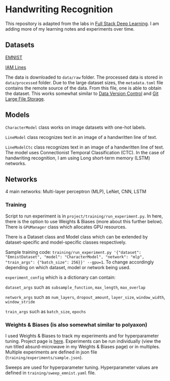 # Handwriting Recognition

This repository is adapted from the labs in [Full Stack Deep Learning](https://github.com/full-stack-deep-learning/fsdl-text-recognizer-project). I am adding more of my learning notes and experiments over time.

## Datasets

[EMNIST](https://www.nist.gov/itl/products-and-services/emnist-dataset)

[IAM Lines](https://fki.tic.heia-fr.ch/databases/iam-handwriting-database)

The data is downloaded to `data/raw` folder. The processed data is stored in `data/processed` folder. Due to the large dataset sizes, the `metadata.toml` file contains the remote source of the data. From this file, one is able to obtain the dataset. This works somewhat similar to [Data Version Control](https://dvc.org/) and [Git Large File Storage](https://git-lfs.github.com/). 

## Models

`CharacterModel` class works on image datasets with one-hot labels.

`LineModel` class recognizes text in an image of a handwritten line of text. 

`LineModelCtc` class recognizes text in an image of a handwritten line of text. The model uses Connectionist Temporal Classification (CTC). In the case of handwriting recognition, I am using Long short-term memory (LSTM) networks. 

## Networks

4 main networks: Multi-layer perceptron (MLP), LeNet, CNN, LSTM

### Training

Script to run experiment is in `project/training/run_experiment.py`. In here, there is the option to use Weights & Biases (more about this further below). There is `GPUManager` class which allocates GPU resources. 

There is a Dataset class and Model class which can be extended by dataset-specific and model-specific classes respectively. 

Sample training code: `training/run_experiment.py '{"dataset": "EmnistDataset", "model": "CharacterModel", "network": "mlp", "train_args": {"batch_size": 256}}' --gpu=1`. To change accordingly depending on which dataset, model or network being used. 

`experiment_config` which is a dictionary can contain: 

`dataset_args` such as `subsample_function`, `max_length`, `max_overlap`

`network_args` such as `num_layers`, `dropout_amount`, `layer_size`, `window_width`, `window_stride`

`train_args` such as `batch_size`, `epochs`

### Weights & Biases (is also somewhat similar to polyaxon)

I used Weights & Biases to track my experiments and for hyperparameter tuning. Project page is [here](https://wandb.ai/desiree/handwriting-recognition-project_training?workspace=user-desiree). Experiments can be run individually (view the run titled absurd-microwave in my Weights & Biases page) or in multiples. Multiple experiments are defined in json file (`training/experiments/sample.json`).

Sweeps are used for hyperparameter tuning. Hyperparameter values are defined in `training/sweep_emnist.yaml` file. 
